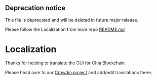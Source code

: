 ## Deprecation notice

This file is deprecated and will be deleted in future major release.

Please follow the Localization from main repo [README.md](https://github.com/Chia-Network/chia-blockchain-gui)

# Localization

Thanks for helping to translate the GUI for Chia Blockchain.

Please head over to our [Crowdin project](https://crowdin.com/project/chia-blockchain/) and add/edit translations there.
